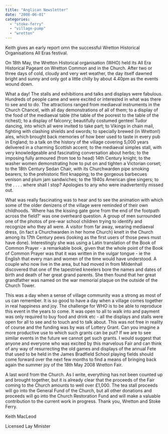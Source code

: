 ```yaml
---
title: "Anglican Newsletter"
date: "2008-06-01"
categories: 
  - "stoke-ferry"
  - "village-pump"
  - "wretton"
---
```


Keith gives an early report omn the successful Wretton Historical Organisations All Eras festival.

On 18th May, the Wretton Historical organisation (WHO) held its All Era Historical Pageant on Wretton Common and in the Church. After two or three days of cold, cloudy and very wet weather, the day itself dawned bright and sunny and only got a little chilly by about 4.40pm as the events wound down.

What a day! The stalls and exhibitions and talks and displays were fabulous. Hundreds of people came and were excited or interested in what was there to see and to do. The attractions ranged from mediaeval instruments in the Church Chancel, with all day demonstrations of all of them; to a display of the food of the mediaeval table (the table of the poorest to the table of the richest); to a display of falconry; beautifully costumed genteel Tudor dancing, into which all were invited to take part; to Vikings in chain mail, fighting with clashing shields and swords; to specially brewed (in Wretton!) ales, which brought back memories of how beer used to taste in every pub in England; to a talk on the history of the village covering 5,000 years delivered in a charming Scottish accent; to the mediaeval simples stall, with very knowledgeable and fascinating conversation about herbs; to the imposing fully armoured (from toe to head) 14th Century knight; to the washer women demonstrating how to put on and tighten a Victorian corset; to the 18th Century Sedan Chair, with its Churchwarden pipe smoking bearers; to the prehistoric flint knapping; to the gorgeous barbecues venison and plum jam sandwiches; to the 1940s American glee singers; to the . . . . where shall I stop? Apologies to any who were inadvertently missed out.

What was really fascinating was to hear and to see the animation with which some of the older denizens of the village were reminded of their own childhoods. 'Where has the kissing gate gone from the end of the footpath across the field?' was one overheard question. A group of men surrounded one of the photos of pre-war school children trying to identify and recognize who they all were. A visitor from far away, wearing mediaeval dress, (in fact a Churchwarden in her home Church) knelt in the Church among its 17th Century pews (looking as the first users of those pews must have done). Interestingly she was using a Latin translation of the Book of Common Prayer - a remarkable book, given that the whole point of the Book of Common Prayer was that it was written in the vulgar tongue - ie the English that every man and women of the time would have understood. A couple who now live in the area, but had moved in from Mildenhall discovered that one of the tapestried kneelers bore the names and dates of birth and death of her great grand parents. She then found that her great grandfather was named on the war memorial plaque on the outside of the Church Tower.

This was a day when a sense of village community was a strong as most of us can remember. It is so good to have a day when a village comes together in real happiness and joy. The challenge for WHO is to be able to reproduce this event in the years to come. It was open to all to walk into and payment was only required to buy food and drink etc - all the displays and stalls were open for all to see and to touch and to talk about. This was not free in reality of course and the funding was by was of Lottery Grant. Can you imagine a more productive use to which such grants can be put? If we are to see similar events in the future we cannot get such grants. I would suggest that anyone and everyone who was excited by this marvelous Fair and can think of any way of resurrecting the old games and displays of the annual Fete that used to be held in the James Bradfield School playing fields should come forward over the next few months to find a means of bringing back again the summer joy of the 18th May 2008 Wretton Fair.

A last word from the Church. As I write, everything has not been counted up and brought together, but it is already clear that the proceeds of the Fair coming to the Church amounts to well over £1,000. The tea stall proceeds will go into the General Fund of the Church, but all other donations and proceeds will go into the Church Restoration Fund and will make a valuable contribution to the current work in progress. Thank you, Wretton and Stoke Ferry.

Keith MacLeod

Licensed Lay Minister
